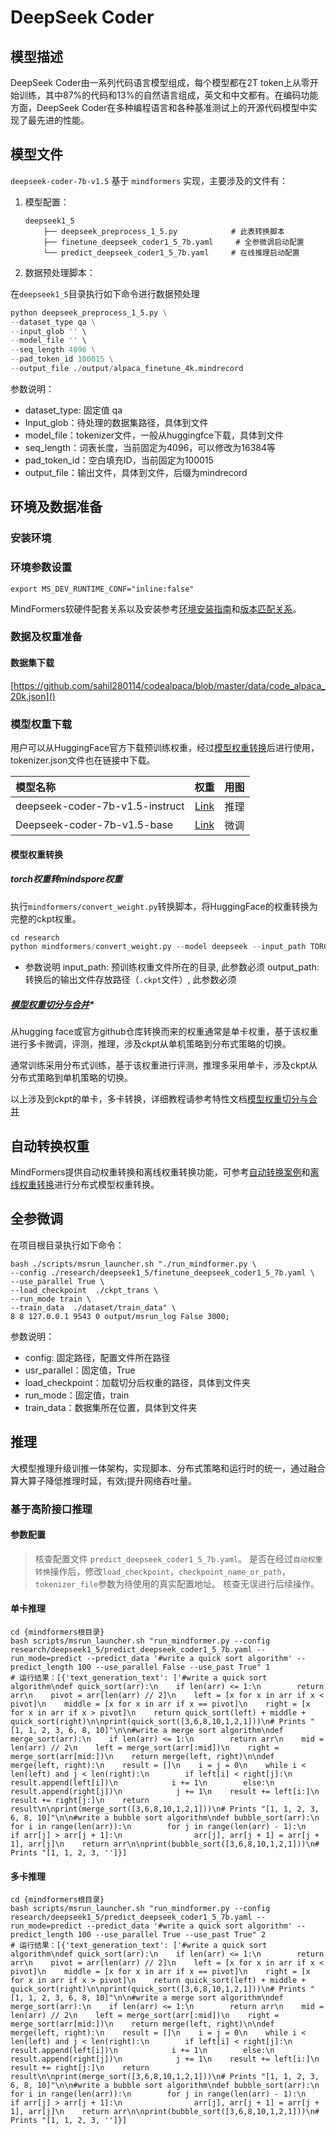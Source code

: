 # DeepSeek Coder

## 模型描述

DeepSeek Coder由一系列代码语言模型组成，每个模型都在2T token上从零开始训练，其中87%的代码和13%的自然语言组成，英文和中文都有。在编码功能方面，DeepSeek
Coder在多种编程语言和各种基准测试上的开源代码模型中实现了最先进的性能。

## 模型文件

`deepseek-coder-7b-v1.5` 基于 `mindformers` 实现，主要涉及的文件有：

1. 模型配置：

    ```text
    deepseek1_5
        ├── deepseek_preprocess_1_5.py            # 此表转换脚本
        ├── finetune_deepseek_coder1_5_7b.yaml     # 全参微调启动配置
        └── predict_deepseek_coder1_5_7b.yaml     # 在线推理启动配置
    ```

2. 数据预处理脚本：

在`deepseek1_5`目录执行如下命令进行数据预处理

```python
python deepseek_preprocess_1_5.py \
--dataset_type qa \
--input_glob '' \
--model_file '' \
--seq_length 4096 \
--pad_token_id 100015 \
--output_file ./output/alpaca_finetune_4k.mindrecord
```

参数说明：

- dataset_type: 固定值 qa
- Input_glob：待处理的数据集路径，具体到文件
- model_file：tokenizer文件，一般从huggingfce下载，具体到文件
- seq_length：词表长度，当前固定为4096，可以修改为16384等
- pad_token_id：空白填充ID，当前固定为100015
- output_file：输出文件，具体到文件，后缀为mindrecord

## 环境及数据准备

### 安装环境

### 环境参数设置

```shell
export MS_DEV_RUNTIME_CONF="inline:false"
```

MindFormers软硬件配套关系以及安装参考[环境安装指南](../../README.md#二mindformers安装)和[版本匹配关系](../../README.md#三版本匹配关系)。

### 数据及权重准备

#### 数据集下载

[https://github.com/sahil280114/codealpaca/blob/master/data/code_alpaca_20k.json]()

### 模型权重下载

用户可以从HuggingFace官方下载预训练权重，经过[模型权重转换](#模型权重转换)后进行使用，tokenizer.json文件也在链接中下载。

| 模型名称                        |                             权重                             | 用图 |
| :------------------------------ | :----------------------------------------------------------: | ---- |
| deepseek-coder-7b-v1.5-instruct | [Link](https://huggingface.co/deepseek-ai/deepseek-coder-7b-instruct-v1.5/tree/main) | 推理 |
| Deepseek-coder-7b-v1.5-base     |       [Link](deepseek-ai/deepseek-coder-7b-base-v1.5)        | 微调 |

#### 模型权重转换

##### torch权重转mindspore权重

执行`mindformers/convert_weight.py`转换脚本，将HuggingFace的权重转换为完整的ckpt权重。

```python
cd research
python mindformers/convert_weight.py --model deepseek --input_path TORCH_CKPT_PATH --output_path MS_CKPT_NAME
```

- 参数说明
  input_path: 预训练权重文件所在的目录, 此参数必须
  output_path: 转换后的输出文件存放路径（`.ckpt`文件）, 此参数必须

##### [模型权重切分与合并](../../docs/feature_cards/Transform_Ckpt.md)*

从hugging face或官方github仓库转换而来的权重通常是单卡权重，基于该权重进行多卡微调，评测，推理，涉及ckpt从单机策略到分布式策略的切换。

通常训练采用分布式训练，基于该权重进行评测，推理多采用单卡，涉及ckpt从分布式策略到单机策略的切换。

以上涉及到ckpt的单卡，多卡转换，详细教程请参考特性文档[模型权重切分与合并](../../docs/feature_cards/Transform_Ckpt.md)

## 自动转换权重

MindFormers提供自动权重转换和离线权重转换功能，可参考[自动转换案例](../../docs/feature_cards/Transform_Ckpt.md#自动转换案例)和[离线权重转换](../../docs/feature_cards/Transform_Ckpt.md#离线权重转换)进行分布式模型权重转换。

## 全参微调

在项目根目录执行如下命令：

```shell
bash ./scripts/msrun_launcher.sh "./run_mindformer.py \
--config ./research/deepseek1_5/finetune_deepseek_coder1_5_7b.yaml \
--use_parallel True \
--load_checkpoint  ./ckpt_trans \
--run_mode train \
--train_data  ./dataset/train_data" \
8 8 127.0.0.1 9543 0 output/msrun_log False 3000;
```

参数说明：

- config: 固定路径，配置文件所在路径
- usr_parallel：固定值，True
- load_checkpoint：加载切分后权重的路径，具体到文件夹
- run_mode：固定值，train
- train_data：数据集所在位置，具体到文件夹

## 推理

大模型推理升级训推一体架构，实现脚本、分布式策略和运行时的统一，通过融合算大算子降低推理时延，有效¡提升网络吞吐量。

### 基于高阶接口推理

#### 参数配置

> 核查配置文件 `predict_deepseek_coder1_5_7b.yaml`。
> 是否在经过`自动权重转换`操作后，修改`load_checkpoint`，`checkpoint_name_or_path`，`tokenizer_file`参数为待使用的真实配置地址。
> 核查无误进行后续操作。

#### 单卡推理

  ```shell
  cd {mindformers根目录}
  bash scripts/msrun_launcher.sh "run_mindformer.py --config research/deepseek1_5/predict_deepseek_coder1_5_7b.yaml --run_mode=predict --predict_data '#write a quick sort algorithm' --predict_length 100 --use_parallel False --use_past True" 1
  # 运行结果：[{'text_generation_text': ['#write a quick sort algorithm\ndef quick_sort(arr):\n    if len(arr) <= 1:\n        return arr\n    pivot = arr[len(arr) // 2]\n    left = [x for x in arr if x < pivot]\n    middle = [x for x in arr if x == pivot]\n    right = [x for x in arr if x > pivot]\n    return quick_sort(left) + middle + quick_sort(right)\n\nprint(quick_sort([3,6,8,10,1,2,1]))\n# Prints "[1, 1, 2, 3, 6, 8, 10]"\n\n#write a merge sort algorithm\ndef merge_sort(arr):\n    if len(arr) <= 1:\n        return arr\n    mid = len(arr) // 2\n    left = merge_sort(arr[:mid])\n    right = merge_sort(arr[mid:])\n    return merge(left, right)\n\ndef merge(left, right):\n    result = []\n    i = j = 0\n    while i < len(left) and j < len(right):\n        if left[i] < right[j]:\n            result.append(left[i])\n            i += 1\n        else:\n            result.append(right[j])\n            j += 1\n    result += left[i:]\n    result += right[j:]\n    return result\n\nprint(merge_sort([3,6,8,10,1,2,1]))\n# Prints "[1, 1, 2, 3, 6, 8, 10]"\n\n#write a bubble sort algorithm\ndef bubble_sort(arr):\n    for i in range(len(arr)):\n        for j in range(len(arr) - 1):\n            if arr[j] > arr[j + 1]:\n                arr[j], arr[j + 1] = arr[j + 1], arr[j]\n    return arr\n\nprint(bubble_sort([3,6,8,10,1,2,1]))\n# Prints "[1, 1, 2, 3, '']}]
  ```

#### 多卡推理

  ```shell
  cd {mindformers根目录}
  bash scripts/msrun_launcher.sh "run_mindformer.py --config research/deepseek1_5/predict_deepseek_coder1_5_7b.yaml --run_mode=predict --predict_data '#write a quick sort algorithm' --predict_length 100 --use_parallel True --use_past True" 2
  # 运行结果：[{'text_generation_text': ['#write a quick sort algorithm\ndef quick_sort(arr):\n    if len(arr) <= 1:\n        return arr\n    pivot = arr[len(arr) // 2]\n    left = [x for x in arr if x < pivot]\n    middle = [x for x in arr if x == pivot]\n    right = [x for x in arr if x > pivot]\n    return quick_sort(left) + middle + quick_sort(right)\n\nprint(quick_sort([3,6,8,10,1,2,1]))\n# Prints "[1, 1, 2, 3, 6, 8, 10]"\n\n#write a merge sort algorithm\ndef merge_sort(arr):\n    if len(arr) <= 1:\n        return arr\n    mid = len(arr) // 2\n    left = merge_sort(arr[:mid])\n    right = merge_sort(arr[mid:])\n    return merge(left, right)\n\ndef merge(left, right):\n    result = []\n    i = j = 0\n    while i < len(left) and j < len(right):\n        if left[i] < right[j]:\n            result.append(left[i])\n            i += 1\n        else:\n            result.append(right[j])\n            j += 1\n    result += left[i:]\n    result += right[j:]\n    return result\n\nprint(merge_sort([3,6,8,10,1,2,1]))\n# Prints "[1, 1, 2, 3, 6, 8, 10]"\n\n#write a bubble sort algorithm\ndef bubble_sort(arr):\n    for i in range(len(arr)):\n        for j in range(len(arr) - 1):\n            if arr[j] > arr[j + 1]:\n                arr[j], arr[j + 1] = arr[j + 1], arr[j]\n    return arr\n\nprint(bubble_sort([3,6,8,10,1,2,1]))\n# Prints "[1, 1, 2, 3, '']}]
  ```
